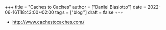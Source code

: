 +++
title = "Caches to Caches"
author = ["Daniel Biasiotto"]
date = 2022-06-16T18:43:00+02:00
tags = ["blog"]
draft = false
+++

-   <http://www.cachestocaches.com/>
